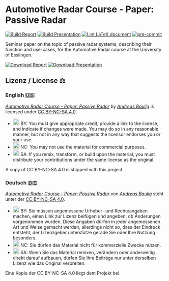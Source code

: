 # Automotive Radar Course - Paper: Passive Radar

[![Build Report](https://github.com/ChiefGokhlayeh/AR-PassiveRadar/workflows/Build%20Report/badge.svg)](https://github.com/ChiefGokhlayeh/AR-PassiveRadar/actions?query=workflow%3A%22Build+Report%22) [![Build Presentation](https://github.com/ChiefGokhlayeh/AR-PassiveRadar/workflows/Build%20Presentation/badge.svg)](https://github.com/ChiefGokhlayeh/AR-PassiveRadar/actions?query=workflow%3A%22Build+Presentation%22) [![Lint LaTeX document](https://github.com/ChiefGokhlayeh/AR-PassiveRadar/workflows/Lint%20LaTeX%20document/badge.svg)](https://github.com/ChiefGokhlayeh/AR-PassiveRadar/actions?query=workflow%3A%22Lint+LaTeX+document%22) [![pre-commit](https://github.com/ChiefGokhlayeh/AR-PassiveRadar/workflows/pre-commit/badge.svg)](https://github.com/ChiefGokhlayeh/AR-PassiveRadar/actions?query=workflow%3Apre-commit)

Seminar paper on the topic of passive radar systems, describing their function and use-cases, for the Automotive Radar course at the University of Esslingen.

[![Download Report](https://shields.io/badge/-Download%20Report-blue)](https://nightly.link/ChiefGokhlayeh/AR-PassiveRadar/workflows/build-report/main)
[![Download Presentation](https://shields.io/badge/-Download%20Presentation-blue)](https://nightly.link/ChiefGokhlayeh/AR-PassiveRadar/workflows/build-beamer/main)

## Lizenz / License ⚖

### English 🇺🇸

[_Automotive Radar Course - Paper: Passive Radar_](https://github.com/ChiefGokhlayeh/internship_hensoldt) by [_Andreas Baulig_](https://github.com/ChiefGokhlayeh) is licensed under [CC BY-NC-SA 4.0](https://creativecommons.org/licenses/by-nc-sa/4.0/deed.en).

-   <img src="https://creativecommons.org/images/deed/attribution_icon_blue_x2.png" alt="BY" width="20pt"/> BY: You must give appropriate credit, provide a link to the license, and indicate if changes were made. You may do so in any reasonable manner, but not in any way that suggests the licensor endorses you or your use.
-   <img src="https://creativecommons.org/images/deed/nc_blue_x2.png" alt="NC" width="20pt"/> NC: You may not use the material for commercial purposes.
-   <img src="https://creativecommons.org/images/deed/sa_blue_x2.png" alt="NC" width="20pt"/> SA: If you remix, transform, or build upon the material, you must distribute your contributions under the same license as the original.

A copy of CC BY-NC-SA 4.0 is shipped with this project.

### Deutsch 🇩🇪

[_Automotive Radar Course - Paper: Passive Radar_](https://github.com/ChiefGokhlayeh/internship_hensoldt) von [_Andreas Baulig_](https://github.com/ChiefGokhlayeh) steht unter der [CC BY-NC-SA 4.0](https://creativecommons.org/licenses/by-nc-sa/4.0/deed.de).

-   <img src="https://creativecommons.org/images/deed/attribution_icon_blue_x2.png" alt="BY" width="20pt"/> BY: Sie müssen angemessene Urheber- und Rechteangaben machen, einen Link zur Lizenz beifügen und angeben, ob Änderungen vorgenommen wurden. Diese Angaben dürfen in jeder angemessenen Art und Weise gemacht werden, allerdings nicht so, dass der Eindruck entsteht, der Lizenzgeber unterstütze gerade Sie oder Ihre Nutzung besonders.
-   <img src="https://creativecommons.org/images/deed/nc_blue_x2.png" alt="NC" width="20pt"/> NC: Sie dürfen das Material nicht für kommerzielle Zwecke nutzen.
-   <img src="https://creativecommons.org/images/deed/sa_blue_x2.png" alt="NC" width="20pt"/> SA: Wenn Sie das Material remixen, verändern oder anderweitig direkt darauf aufbauen, dürfen Sie Ihre Beiträge nur unter derselben Lizenz wie das Original verbreiten.

Eine Kopie der CC BY-NC-SA 4.0 liegt dem Projekt bei.
